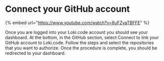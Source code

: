 # Connect your GitHub account

{% embed url="https://www.youtube.com/watch?v=8uFZyaTBFFE" %}

Once you are logged into your Loki.code account you should see your dashboard. At the bottom, in the GitHub section, select Connect to link your GitHub account to Loki.code. Follow the steps and select the repositories that you want to authorize. Once the procedure is complete, you should be redirected to your dashboard.
